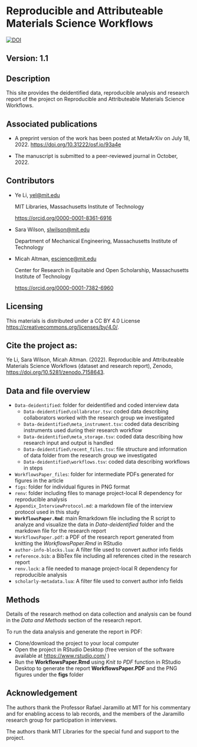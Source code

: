 # Reproducible and Attributeable Materials Science Workflows
[![DOI](https://zenodo.org/badge/544916792.svg)](https://zenodo.org/badge/latestdoi/544916792) 

## Version: 1.1

## Description
This site provides the deidentified data, reproducible analysis and research report of the project on Reproducible and Attributeable Materials Science Workflows. 

## Associated publications
- A preprint version of the work has been posted at MetaArXiv on July 18, 2022. https://doi.org/10.31222/osf.io/93a4e 

- The manuscript is submitted to a peer-reviewed journal in October, 2022.

## Contributors 
- Ye Li, yel@mit.edu

    MIT Libraries, Massachusetts Institute of Technology

    https://orcid.org/0000-0001-8361-6916 

- Sara Wilson, slwilson@mit.edu

    Department of Mechanical Engineering, Massachusetts Institute of Technology

- Micah Altman, escience@mit.edu
    
    Center for Research in Equitable and Open Scholarship, Massachusetts Institute of Technology

    https://orcid.org/0000-0001-7382-6960 


## Licensing
This materials is distributed under a CC BY 4.0 License https://creativecommons.org/licenses/by/4.0/. 

## Cite the project as:
Ye Li, Sara Wilson, Micah Altman. (2022). Reproducible and Attributeable Materials Science Workflows (dataset and research report), Zenodo, https://doi.org/10.5281/zenodo.7158643. 

## Data and file overview 

* `Data-deidentified`:  folder for deidentified and coded interview data
    * `Data-deidentified\collabrator.tsv`: coded data describing collaborators worked with the research group we investigated
    * `Data-deidentified\meta_instrument.tsv`: coded data describing instruments used during their research workflow
    * `Data-deidentified\meta_storage.tsv`: coded data describing how research input and output is handled
    * `Data-deidentified\recent_files.tsv`: file structure and information of data folder from the research group we investigated
    * `Data-deidentified\workflows.tsv`: coded data describing workflows in steps
* `WorkflowsPaper_files`: folder for intermediate PDFs generated for figures in the article
* `figs`: folder for individual figures in PNG format
* `renv`: folder including files to manage project-local R dependency for reproducible analysis 
* `Appendix_InterviewProtocol.md`: a markdown file of the interview protocol used in this study
* **`WorkflowsPaper.Rmd`**: main Rmarkdown file including the R script to analyze and visualize the data in *Data-deidentified* folder and the markdown file for the research report 
* `WorkflowsPaper.pdf`: a PDF of the research report generated from knitting the *WorkflowsPaper.Rmd* in RStudio 
* `author-info-blocks.lua`: A filter file used to convert author info fields
* `reference.bib`: a BibTex file including all references cited in the research report
* `renv.lock`: a file needed to manage project-local R dependency for reproducible analysis 
* `scholarly-metadata.lua`: A filter file used to convert author info fields 

## Methods
Details of the research method on data collection and analysis can be found in the *Data and Methods* section of the research report. 

To run the data analysis and generate the report in PDF:
- Clone/download the project to your local computer
- Open the project in RStudio Desktop (free version of the software available at https://www.rstudio.com/ )
- Run the **WorkflowsPaper.Rmd** using *Knit to PDF* function in RStudio Desktop to generate the report **WorkflowsPaper.PDF** and the PNG figures under the **figs** folder



## Acknowledgement
The authors thank the Professor Rafael Jaramillo at MIT for his commentary and for enabling access to lab records, and the members of the Jaramillo research group for participation in interviews.

The authors thank MIT Libraries for the special fund and support to the project.


